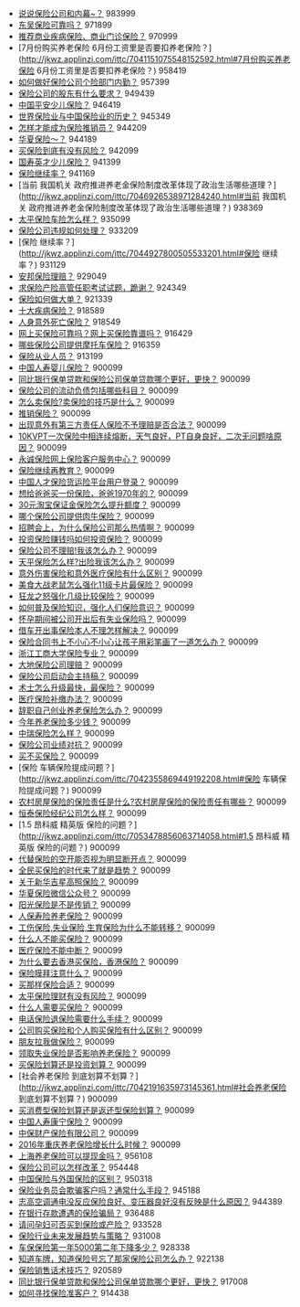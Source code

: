 - [说说保险公司和内幕~？](http://jkwz.applinzi.com/ittc/7041509924104831761.html#说说保险公司和内幕~？)  983999 
- [东吴保险可靠吗？](http://jkwz.applinzi.com/ittc/7040615748781736721.html#东吴保险可靠吗？)  971899 
- [推荐商业疾病保险、商业门诊保险？](http://jkwz.applinzi.com/ittc/7044079432938029840.html#推荐商业疾病保险、商业门诊保险？)  970999 
- [7月份购买养老保险 6月份工资里是否要扣养老保险？](http://jkwz.applinzi.com/ittc/7041151075548152592.html#7月份购买养老保险 6月份工资里是否要扣养老保险？)  958419 
- [如何做好保险公司个险部门内勤？](http://jkwz.applinzi.com/ittc/7045727493615518480.html#如何做好保险公司个险部门内勤？)  957399 
- [保险公司的股东有什么要求？](http://jkwz.applinzi.com/ittc/7041950459940569872.html#保险公司的股东有什么要求？)  949439 
- [中国平安少儿保险？](http://jkwz.applinzi.com/ittc/7040869082184811280.html#中国平安少儿保险？)  946419 
- [世界保险业与中国保险业的历史？](http://jkwz.applinzi.com/ittc/7042072704398656272.html#世界保险业与中国保险业的历史？)  945349 
- [怎样才能成为保险推销员？](http://jkwz.applinzi.com/ittc/7047233451588059920.html#怎样才能成为保险推销员？)  944209 
- [华夏保险～？](http://jkwz.applinzi.com/ittc/7041346640990962449.html#华夏保险～？)  944189 
- [买保险到底有没有风险？](http://jkwz.applinzi.com/ittc/7041421806236336912.html#买保险到底有没有风险？)  942099 
- [国寿英才少儿保险？](http://jkwz.applinzi.com/ittc/7041521697008648976.html#国寿英才少儿保险？)  941399 
- [保险继续率？](http://jkwz.applinzi.com/ittc/7044164129307230992.html#保险继续率？)  941169 
- [当前 我国机关 政府推进养老金保险制度改革体现了政治生活哪些道理？](http://jkwz.applinzi.com/ittc/7046926538971284240.html#当前 我国机关 政府推进养老金保险制度改革体现了政治生活哪些道理？)  938369 
- [太平保险车险怎么样？](http://jkwz.applinzi.com/ittc/7040705880700486416.html#太平保险车险怎么样？)  935099 
- [保险公司违规如何处理？](http://jkwz.applinzi.com/ittc/7041750948811113232.html#保险公司违规如何处理？)  933209 
- [保险 继续率？](http://jkwz.applinzi.com/ittc/7044927800505533201.html#保险 继续率？)  931129 
- [安邦保险理赔？](http://jkwz.applinzi.com/ittc/7041459389083419409.html#安邦保险理赔？)  929049 
- [求保险产险高管任职考试试题，跪谢？](http://jkwz.applinzi.com/ittc/7041174976126780176.html#求保险产险高管任职考试试题，跪谢？)  924349 
- [保险如何做大单？](http://jkwz.applinzi.com/ittc/7040842132917584657.html#保险如何做大单？)  921339 
- [十大疾病保险？](http://jkwz.applinzi.com/ittc/7040775918551827216.html#十大疾病保险？)  918589 
- [人身意外死亡保险？](http://jkwz.applinzi.com/ittc/7041015197609755409.html#人身意外死亡保险？)  918549 
- [网上买保险可靠吗？网上买保险靠谱吗？](http://jkwz.applinzi.com/ittc/7045283530144219920.html#网上买保险可靠吗？网上买保险靠谱吗？)  916429 
- [哪些保险公司提供摩托车保险？](http://jkwz.applinzi.com/ittc/7040318273508344593.html#哪些保险公司提供摩托车保险？)  916359 
- [保险从业人员？](http://jkwz.applinzi.com/ittc/7040834857683403536.html#保险从业人员？)  913199 
- [中国人寿婴儿保险？](http://jkwz.applinzi.com/ittc/7044586132300366608.html#中国人寿婴儿保险？)  900099 
- [同比银行保单贷款和保险公司保单贷款哪个更好，更快？](http://jkwz.applinzi.com/ittc/7044295123108627217.html#同比银行保单贷款和保险公司保单贷款哪个更好，更快？)  900099 
- [保险公司的流动负债包括哪些科目？](http://jkwz.applinzi.com/ittc/7062991030536635143.html#保险公司的流动负债包括哪些科目？)  900099 
- [怎么卖保险?卖保险的技巧是什么？](http://jkwz.applinzi.com/ittc/7044667938454373136.html#怎么卖保险?卖保险的技巧是什么？)  900099 
- [推销保险？](http://jkwz.applinzi.com/ittc/7051256432035365648.html#推销保险？)  900099 
- [出现意外有第三方责任人保险不予理赔是否合法？](http://jkwz.applinzi.com/ittc/7061544279673930512.html#出现意外有第三方责任人保险不予理赔是否合法？)  900099 
- [10KVPT一次保险中相连续熔断，天气良好，PT自身良好，二次无问题啥原因？](http://jkwz.applinzi.com/ittc/7046968632205116177.html#10KVPT一次保险中相连续熔断，天气良好，PT自身良好，二次无问题啥原因？)  900099 
- [永诚保险网上保险客户服务中心？](http://jkwz.applinzi.com/ittc/7047370654427382544.html#永诚保险网上保险客户服务中心？)  900099 
- [保险继续再教育？](http://jkwz.applinzi.com/ittc/7051447683472950033.html#保险继续再教育？)  900099 
- [中国人才保险货运险平台用户登录？](http://jkwz.applinzi.com/ittc/7057768551316718352.html#中国人才保险货运险平台用户登录？)  900099 
- [想给爸爸买一份保险，爸爸1970年的？](http://jkwz.applinzi.com/ittc/7053467312856761105.html#想给爸爸买一份保险，爸爸1970年的？)  900099 
- [30元淘宝保证金保险怎么提升额度？](http://jkwz.applinzi.com/ittc/7043398226974081808.html#30元淘宝保证金保险怎么提升额度？)  900099 
- [哪个保险公司提供肉牛保险？](http://jkwz.applinzi.com/ittc/7052316579008611089.html#哪个保险公司提供肉牛保险？)  900099 
- [招聘会上，为什么保险公司那么热情啊？](http://jkwz.applinzi.com/ittc/7056281574813729547.html#招聘会上，为什么保险公司那么热情啊？)  900099 
- [投资保险赚钱吗如何投资保险？](http://jkwz.applinzi.com/ittc/7045113801416901393.html#投资保险赚钱吗如何投资保险？)  900099 
- [保险公司不理赔!我该怎么办？](http://jkwz.applinzi.com/ittc/7044657422956757777.html#保险公司不理赔!我该怎么办？)  900099 
- [天平保险怎么样?出险我该怎么办？](http://jkwz.applinzi.com/ittc/7044881842220565264.html#天平保险怎么样?出险我该怎么办？)  900099 
- [意外伤害保险和意外医疗保险有什么区别？](http://jkwz.applinzi.com/ittc/7046459968633438993.html#意外伤害保险和意外医疗保险有什么区别？)  900099 
- [美食大战老鼠怎么强化11级卡片最保险？](http://jkwz.applinzi.com/ittc/7051995498917921552.html#美食大战老鼠怎么强化11级卡片最保险？)  900099 
- [狂龙之怒强化几级比较保险？](http://jkwz.applinzi.com/ittc/7054367604137788170.html#狂龙之怒强化几级比较保险？)  900099 
- [如何普及保险知识，强化人们保险意识？](http://jkwz.applinzi.com/ittc/7045937057623442193.html#如何普及保险知识，强化人们保险意识？)  900099 
- [怀孕期间被公司开出后有失业保险吗？](http://jkwz.applinzi.com/ittc/7052189628608545553.html#怀孕期间被公司开出后有失业保险吗？)  900099 
- [借车开出事保险本人不理怎样解决？](http://jkwz.applinzi.com/ittc/7046029663665652496.html#借车开出事保险本人不理怎样解决？)  900099 
- [保险合同书上不小心不小心让孩子用彩笔画了一道怎么办？](http://jkwz.applinzi.com/ittc/7059073756532572944.html#保险合同书上不小心不小心让孩子用彩笔画了一道怎么办？)  900099 
- [浙江工商大学保险专业？](http://jkwz.applinzi.com/ittc/7056079291710702342.html#浙江工商大学保险专业？)  900099 
- [大地保险公司理赔？](http://jkwz.applinzi.com/ittc/7063208147949208331.html#大地保险公司理赔？)  900099 
- [保险公司启动会主持稿？](http://jkwz.applinzi.com/ittc/7059907377959027473.html#保险公司启动会主持稿？)  900099 
- [术士怎么升级最快，最保险？](http://jkwz.applinzi.com/ittc/7045074241014203153.html#术士怎么升级最快，最保险？)  900099 
- [医疗保险补缴办法？](http://jkwz.applinzi.com/ittc/7059166333986407178.html#医疗保险补缴办法？)  900099 
- [辞职自己创业养老保险怎么办？](http://jkwz.applinzi.com/ittc/7046523663107490577.html#辞职自己创业养老保险怎么办？)  900099 
- [今年养老保险多少钱？](http://jkwz.applinzi.com/ittc/7047174628315759377.html#今年养老保险多少钱？)  900099 
- [中瑞保险怎么样？](http://jkwz.applinzi.com/ittc/7051295590334333712.html#中瑞保险怎么样？)  900099 
- [保险公司业绩对抗？](http://jkwz.applinzi.com/ittc/7054260962738045707.html#保险公司业绩对抗？)  900099 
- [买不买保险？](http://jkwz.applinzi.com/ittc/7047176177217700624.html#买不买保险？)  900099 
- [保险 车辆保险提成问题？](http://jkwz.applinzi.com/ittc/7042355869449192208.html#保险 车辆保险提成问题？)  900099 
- [农村房屋保险的保险责任是什么?农村房屋保险的保险责任有哪些？](http://jkwz.applinzi.com/ittc/7045415867980972817.html#农村房屋保险的保险责任是什么?农村房屋保险的保险责任有哪些？)  900099 
- [恒泰保险经纪公司怎么样？](http://jkwz.applinzi.com/ittc/7051500264710734609.html#恒泰保险经纪公司怎么样？)  900099 
- [1.5 昂科威 精英版 保险的问题？](http://jkwz.applinzi.com/ittc/7053478856063714058.html#1.5 昂科威 精英版 保险的问题？)  900099 
- [代替保险的空开能否视为明显断开点？](http://jkwz.applinzi.com/ittc/7056547734834643729.html#代替保险的空开能否视为明显断开点？)  900099 
- [全民买保险的时代来了就是趋势？](http://jkwz.applinzi.com/ittc/7065619801202754320.html#全民买保险的时代来了就是趋势？)  900099 
- [关于新华吉星高照保险？](http://jkwz.applinzi.com/ittc/7054332955076330251.html#关于新华吉星高照保险？)  900099 
- [华夏保险微信公众号？](http://jkwz.applinzi.com/ittc/7046986825824994065.html#华夏保险微信公众号？)  900099 
- [阳光保险是不是传销？](http://jkwz.applinzi.com/ittc/7049856331740087057.html#阳光保险是不是传销？)  900099 
- [人保寿险养老保险？](http://jkwz.applinzi.com/ittc/7045973360838705937.html#人保寿险养老保险？)  900099 
- [工伤保险,失业保险,生育保险为什么不能转移？](http://jkwz.applinzi.com/ittc/7042224367306539792.html#工伤保险,失业保险,生育保险为什么不能转移？)  900099 
- [什么人不能买保险？](http://jkwz.applinzi.com/ittc/7044275465961866000.html#什么人不能买保险？)  900099 
- [医疗保险不能中断？](http://jkwz.applinzi.com/ittc/7044657508709303056.html#医疗保险不能中断？)  900099 
- [为什么要去香港买保险，香港保险？](http://jkwz.applinzi.com/ittc/7049391102736466704.html#为什么要去香港买保险，香港保险？)  900099 
- [保险膜拜注意什么？](http://jkwz.applinzi.com/ittc/7045265980312257296.html#保险膜拜注意什么？)  900099 
- [买那样保险合适？](http://jkwz.applinzi.com/ittc/7044670694816744209.html#买那样保险合适？)  900099 
- [太平保险理财有没有风险？](http://jkwz.applinzi.com/ittc/7049444203304583952.html#太平保险理财有没有风险？)  900099 
- [什么人需要买保险？](http://jkwz.applinzi.com/ittc/7044991557713789713.html#什么人需要买保险？)  900099 
- [电话保险退保险需要什么手续？](http://jkwz.applinzi.com/ittc/7049999239499744017.html#电话保险退保险需要什么手续？)  900099 
- [公司购买保险和个人购买保险有什么区别？](http://jkwz.applinzi.com/ittc/7045225464451302161.html#公司购买保险和个人购买保险有什么区别？)  900099 
- [朋友拉我做保险？](http://jkwz.applinzi.com/ittc/7044977067433657104.html#朋友拉我做保险？)  900099 
- [领取失业保险是否影响养老保险？](http://jkwz.applinzi.com/ittc/7046983671758717713.html#领取失业保险是否影响养老保险？)  900099 
- [买保险划算还是投资划算？](http://jkwz.applinzi.com/ittc/7059237275274052368.html#买保险划算还是投资划算？)  900099 
- [社会养老保险 到底划算不划算？](http://jkwz.applinzi.com/ittc/7042191635973145361.html#社会养老保险 到底划算不划算？)  900099 
- [买消费型保险划算还是返还型保险划算？](http://jkwz.applinzi.com/ittc/7043357753563677457.html#买消费型保险划算还是返还型保险划算？)  900099 
- [中国人寿康宁保险？](http://jkwz.applinzi.com/ittc/7051595643179500304.html#中国人寿康宁保险？)  900099 
- [中保财产保险有限公司？](http://jkwz.applinzi.com/ittc/7051907610050036497.html#中保财产保险有限公司？)  900099 
- [2016年重庆养老保险增长什么时候？](http://jkwz.applinzi.com/ittc/7042163538448089872.html#2016年重庆养老保险增长什么时候？)  900099 
- [上海养老保险可以提现金吗？](http://jkwz.applinzi.com/ittc/7041218592291422992.html#上海养老保险可以提现金吗？)  956108 
- [保险公司可以怎样改革？](http://jkwz.applinzi.com/ittc/7044268675115270929.html#保险公司可以怎样改革？)  954448 
- [中国保险与外国保险的区别？](http://jkwz.applinzi.com/ittc/7041321977824936720.html#中国保险与外国保险的区别？)  950318 
- [保险业务员会欺骗客户吗？通常什么手段？](http://jkwz.applinzi.com/ittc/7040566473448227600.html#保险业务员会欺骗客户吗？通常什么手段？)  945188 
- [志高空调通电没反应保险良好、变压器良好沒有反映是什么原因？](http://jkwz.applinzi.com/ittc/7044888024167482128.html#志高空调通电没反应保险良好、变压器良好沒有反映是什么原因？)  944389 
- [在银行存款遭遇的保险骗局？](http://jkwz.applinzi.com/ittc/7044971102848156433.html#在银行存款遭遇的保险骗局？)  936488 
- [请问孕妇可否买到保险或产险？](http://jkwz.applinzi.com/ittc/7041190109955752721.html#请问孕妇可否买到保险或产险？)  933528 
- [保险行业未来发展趋势与策略？](http://jkwz.applinzi.com/ittc/7040749394209538832.html#保险行业未来发展趋势与策略？)  931008 
- [车保保险第一年5000第二年下降多少？](http://jkwz.applinzi.com/ittc/7041734454123430672.html#车保保险第一年5000第二年下降多少？)  928338 
- [知道车牌，知道保险号忘了那家保险公司怎么办？](http://jkwz.applinzi.com/ittc/7041734825378054928.html#知道车牌，知道保险号忘了那家保险公司怎么办？)  922138 
- [保险销售话术技巧？](http://jkwz.applinzi.com/ittc/7040910953997140753.html#保险销售话术技巧？)  920589 
- [同比银行保单贷款和保险公司保单贷款哪个更好，更快？](http://jkwz.applinzi.com/ittc/7041161119727616785.html#同比银行保单贷款和保险公司保单贷款哪个更好，更快？)  917008 
- [如何寻找保险准客户？](http://jkwz.applinzi.com/ittc/7044829345980351249.html#如何寻找保险准客户？)  914438 
